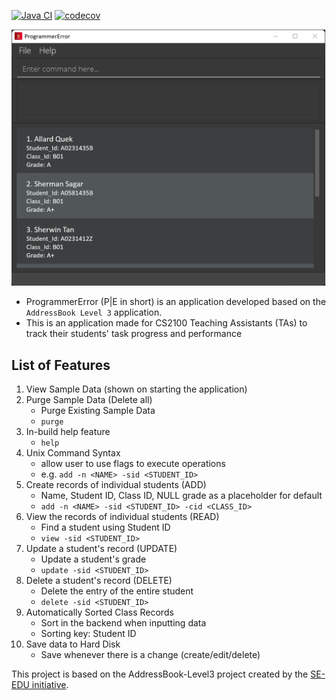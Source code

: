 [![Java CI](https://github.com/AY2122S1-CS2103-F09-3/tp/actions/workflows/gradle.yml/badge.svg?branch=master)](https://github.com/AY2122S1-CS2103-F09-3/tp/actions)
[![codecov](https://codecov.io/gh/AY2122S1-CS2103-F09-3/tp/branch/master/graph/badge.svg?token=KLKGJOEN9F)](https://codecov.io/gh/AY2122S1-CS2103-F09-3/tp)

![Ui](docs/images/Ui.png)

* ProgrammerError (P|E in short) is an application developed based on the `AddressBook Level 3` application.
* This is an application made for CS2100 Teaching Assistants (TAs) to track their students' task progress and performance

## List of Features

1. View Sample Data (shown on starting the application)
2. Purge Sample Data (Delete all)
    - Purge Existing Sample Data
    - `purge`
3. In-build help feature
    - `help`
4. Unix Command Syntax
    - allow user to use flags to execute operations
    - e.g. `add -n <NAME> -sid <STUDENT_ID>`
5. Create records of individual students (ADD)
    - Name, Student ID, Class ID, NULL grade as a placeholder for default
    - `add -n <NAME> -sid <STUDENT_ID> -cid <CLASS_ID>`
6. View the records of individual students (READ)
    - Find a student using Student ID
    - `view -sid <STUDENT_ID>`
7. Update a student's record (UPDATE)
    - Update a student's grade
    - `update -sid <STUDENT_ID>`
8. Delete a student's record  (DELETE)
    - Delete the entry of the entire student
    - `delete -sid <STUDENT_ID>`
9. Automatically Sorted Class Records
    - Sort in the backend when inputting data
    - Sorting key: Student ID
10. Save data to Hard Disk
    - Save whenever there is a change (create/edit/delete)

This project is based on the AddressBook-Level3 project created by the [SE-EDU initiative](https://se-education.org).
